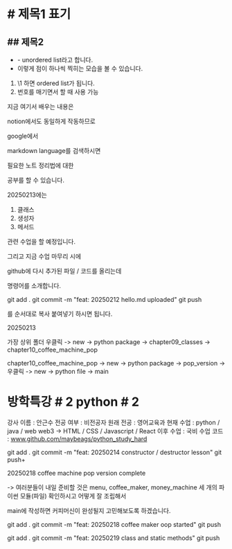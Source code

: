# \# 제목1 표기
## \## 제목2

- \- unordered list라고 합니다.
- 이렇게 점이 하나씩 찍히는 모습을 볼 수 있습니다.

1. \1 하면 ordered list가 됩니다.
2. 번호를 매기면서 할 때 사용 가능

지금 여기서 배우는 내용은

notion에서도 동일하게 작동하므로

google에서

markdown language를 검색하시면

필요한 노트 정리법에 대한

공부를 할 수 있습니다.

20250213에는

1. 클래스
2. 생성자
3. 메서드

관련 수업을 할 예정입니다.

그리고 지금 수업 마무리 시에

github에 다시 추가된 파일 / 코드를
올리는데

명령어를 소개합니다.

git add .
git commit -m "feat: 20250212 hello.md uploaded"
git push

를 순서대로 복사 붙여넣기 하시면 됩니다.


20250213

가장 상위 폴더 우클릭 -> new -> python package
-> chapter09_classes
-> chapter10_coffee_machine_pop

chapter10_coffee_machine_pop -> new -> python package
-> pop_version -> 우클릭 -> new -> python file
-> main

# 방학특강 # 2 python # 2

강사 이름 : 안근수
전공 여부 : 비전공자
원래 전공 : 영어교육과
현재 수업 : python / java / web
web3 -> HTML / CSS / Javascript / React
이후 수업 : 국비
수업 코드 : www.github.com/maybeags/python_study_hard


git add .
git commit -m "feat: 20250214 constructor / destructor lesson"
git push+

20250218 coffee machine pop version complete

-> 여러분들이 내일 준비할 것은
menu, coffee_maker, money_machine 세 개의 파이썬 모듈(파일)
확인하시고 어떻게 잘 조립해서

main에 작성하면 커피머신이 완성될지 고민해보도록 하겠습니다.

git add .
git commit -m "feat: 20250218 coffee maker oop started"
git push

git add .
git commit -m "feat: 20250219 class and static methods"
git push